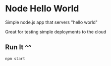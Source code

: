 # Node Hello World

Simple node.js app that servers "hello world"

Great for testing simple deployments to the cloud

## Run It ^^

`npm start`
